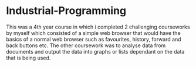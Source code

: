 # Industrial-Programming
This was a 4th year course in which i completed 2 challenging courseworks by myself which consisted of a simple web browser that would have the basics of a normal web browser such as favourites, history, forward and back buttons etc. The other coursework was to analyse data from documents and output the data into graphs or lists dependant on the data that is being used. 
